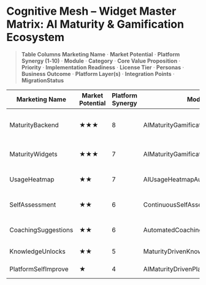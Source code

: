 # Cognitive Mesh – Widget Master Matrix: AI Maturity & Gamification Ecosystem

> **Table Columns**
> **Marketing Name** · **Market Potential** · **Platform Synergy (1‑10)** · **Module** · **Category** · **Core Value Proposition** · **Priority** · **Implementation Readiness** · **License Tier** · **Personas** · **Business Outcome** · **Platform Layer(s)** · **Integration Points** · **MigrationStatus**

| Marketing Name      | Market Potential | Platform Synergy | Module                              | Category               | Core Value Proposition                         | Priority | Readiness  | License Tier | Personas              | Business Outcome           | Platform Layer(s)          | Integration Points         | MigrationStatus |
| ------------------- | ---------------- | ---------------- | ----------------------------------- | ---------------------- | ---------------------------------------------- | -------- | ---------- | ------------ | --------------------- | -------------------------- | -------------------------- | -------------------------- | -------------- |
| MaturityBackend     | ★★★              | 8                | AIMaturityGamificationBackend       | Gamification           | Gamified maturity scoring & progression engine | **P1**   | 🟤 Planned | Enterprise   | L&D Lead, Enablement | Drives engagement & growth | Metacognitive · Foundation | Metric Bus · Badge Service |                |
| MaturityWidgets     | ★★★              | 7                | AIMaturityGamificationWidgets       | Gamification           | Interactive dashboards & badges                | **P1**   | 🟤 Planned | Professional | End‑User, Manager     | Motivates users            | UI · BusinessApps          | MaturityBackend            |                |
| UsageHeatmap        | ★★               | 7                | AIUsageHeatmapAutomatedCoaching     | Coaching               | Heat‑map usage analytics & coaching            | **P1**   | 🟤 Planned | Enterprise   | Adoption Ops, Coach   | Faster onboarding          | Metacognitive              | Telemetry Stream           |                |
| SelfAssessment      | ★★               | 6                | ContinuousSelfAssessmentEngine      | Self‑Assessment        | Continuous self‑assessment quizzes             | **P2**   | 🟤 Planned | Professional | End‑User, L&D        | Skill tracking             | Metacognitive              | Quiz Service               |                |
| CoachingSuggestions | ★★               | 6                | AutomatedCoachingSuggestions        | Coaching               | Contextual coaching recommendations            | **P2**   | 🟤 Planned | Enterprise   | Coach, Manager        | Personalised learning      | Metacognitive              | UsageHeatmap               |                |
| KnowledgeUnlocks    | ★★               | 5                | MaturityDrivenKnowledgeUnlocks      | Knowledge Unlocks      | Progressive content unlocks                    | **P2**   | 🟤 Planned | Professional | End‑User              | Timely info                | BusinessApps               | ContentRepo                |                |
| PlatformSelfImprove | ★                | 4                | AIMaturityDrivenPlatformSelfImprove | Continuous‑Improvement | Platform adapts to maturity                    | **P3**   | 🟤 Planned | Enterprise   | Platform Eng, UX      | Higher retention           | Metacognitive · UI         | FeatureFlags               |                | 